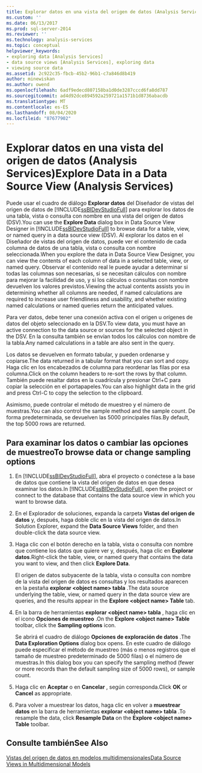 ```yaml
---
title: Explorar datos en una vista del origen de datos (Analysis Services) | Microsoft Docs
ms.custom: ''
ms.date: 06/13/2017
ms.prod: sql-server-2014
ms.reviewer: ''
ms.technology: analysis-services
ms.topic: conceptual
helpviewer_keywords:
- exploring data [Analysis Services]
- data source views [Analysis Services], exploring data
- viewing source data
ms.assetid: 2c922c35-fbcb-45b2-96b1-c7a846d8b419
author: minewiskan
ms.author: owend
ms.openlocfilehash: 6adf9edecd807158ba1d0de3287cccd6fa8dd787
ms.sourcegitcommit: ad4d92dce894592a259721a1571b1d8736abacdb
ms.translationtype: MT
ms.contentlocale: es-ES
ms.lasthandoff: 08/04/2020
ms.locfileid: "87677902"
---
```

# <a name="explore-data-in-a-data-source-view-analysis-services"></a><span data-ttu-id="71d45-102">Explorar datos en una vista del origen de datos (Analysis Services)</span><span class="sxs-lookup"><span data-stu-id="71d45-102">Explore Data in a Data Source View (Analysis Services)</span></span>
  <span data-ttu-id="71d45-103">Puede usar el cuadro de diálogo **Explorar datos** del Diseñador de vistas del origen de datos de [!INCLUDE[ssBIDevStudioFull](../../includes/ssbidevstudiofull-md.md)] para explorar los datos de una tabla, vista o consulta con nombre en una vista del origen de datos (DSV).</span><span class="sxs-lookup"><span data-stu-id="71d45-103">You can use the **Explore Data** dialog box in Data Source View Designer in [!INCLUDE[ssBIDevStudioFull](../../includes/ssbidevstudiofull-md.md)] to browse data for a table, view, or named query in a data source view (DSV).</span></span> <span data-ttu-id="71d45-104">Al explorar los datos en el Diseñador de vistas del origen de datos, puede ver el contenido de cada columna de datos de una tabla, vista o consulta con nombre seleccionada.</span><span class="sxs-lookup"><span data-stu-id="71d45-104">When you explore the data in Data Source View Designer, you can view the contents of each column of data in a selected table, view, or named query.</span></span> <span data-ttu-id="71d45-105">Observar el contenido real le puede ayudar a determinar si todas las columnas son necesarias, si se necesitan cálculos con nombre para mejorar la facilidad de uso, y si los cálculos o consultas con nombre devuelven los valores previstos.</span><span class="sxs-lookup"><span data-stu-id="71d45-105">Viewing the actual contents assists you in determining whether all columns are needed, if named calculations are required to increase user friendliness and usability, and whether existing named calculations or named queries return the anticipated values.</span></span>  
  
 <span data-ttu-id="71d45-106">Para ver datos, debe tener una conexión activa con el origen u orígenes de datos del objeto seleccionado en la DSV.</span><span class="sxs-lookup"><span data-stu-id="71d45-106">To view data, you must have an active connection to the data source or sources for the selected object in the DSV.</span></span> <span data-ttu-id="71d45-107">En la consulta también se envían todos los cálculos con nombre de la tabla.</span><span class="sxs-lookup"><span data-stu-id="71d45-107">Any named calculations in a table are also sent in the query.</span></span>  
  
 <span data-ttu-id="71d45-108">Los datos se devuelven en formato tabular, y pueden ordenarse y copiarse.</span><span class="sxs-lookup"><span data-stu-id="71d45-108">The data returned in a tabular format that you can sort and copy.</span></span> <span data-ttu-id="71d45-109">Haga clic en los encabezados de columna para reordenar las filas por esa columna.</span><span class="sxs-lookup"><span data-stu-id="71d45-109">Click on the column headers to re-sort the rows by that column.</span></span> <span data-ttu-id="71d45-110">También puede resaltar datos en la cuadrícula y presionar Ctrl+C para copiar la selección en el portapapeles.</span><span class="sxs-lookup"><span data-stu-id="71d45-110">You can also highlight data in the grid and press Ctrl-C to copy the selection to the clipboard.</span></span>  
  
 <span data-ttu-id="71d45-111">Asimismo, puede controlar el método de muestreo y el número de muestras.</span><span class="sxs-lookup"><span data-stu-id="71d45-111">You can also control the sample method and the sample count.</span></span> <span data-ttu-id="71d45-112">De forma predeterminada, se devuelven las 5000 principales filas.</span><span class="sxs-lookup"><span data-stu-id="71d45-112">By default, the top 5000 rows are returned.</span></span>  
  
## <a name="to-browse-data-or-change-sampling-options"></a><span data-ttu-id="71d45-113">Para examinar los datos o cambiar las opciones de muestreo</span><span class="sxs-lookup"><span data-stu-id="71d45-113">To browse data or change sampling options</span></span>  
  
1.  <span data-ttu-id="71d45-114">En [!INCLUDE[ssBIDevStudioFull](../../includes/ssbidevstudiofull-md.md)], abra el proyecto o conéctese a la base de datos que contiene la vista del origen de datos en que desea examinar los datos.</span><span class="sxs-lookup"><span data-stu-id="71d45-114">In [!INCLUDE[ssBIDevStudioFull](../../includes/ssbidevstudiofull-md.md)], open the project or connect to the database that contains the data source view in which you want to browse data.</span></span>  
  
2.  <span data-ttu-id="71d45-115">En el Explorador de soluciones, expanda la carpeta **Vistas del origen de datos** y, después, haga doble clic en la vista del origen de datos.</span><span class="sxs-lookup"><span data-stu-id="71d45-115">In Solution Explorer, expand the **Data Source Views** folder, and then double-click the data source view.</span></span>  
  
3.  <span data-ttu-id="71d45-116">Haga clic con el botón derecho en la tabla, vista o consulta con nombre que contiene los datos que quiere ver y, después, haga clic en **Explorar datos**.</span><span class="sxs-lookup"><span data-stu-id="71d45-116">Right-click the table, view, or named query that contains the data you want to view, and then click **Explore Data**.</span></span>  
  
     <span data-ttu-id="71d45-117">El origen de datos subyacente de la tabla, vista o consulta con nombre de la vista del origen de datos es consultas y los resultados aparecen en la pestaña **explorar \<object name> tabla** .</span><span class="sxs-lookup"><span data-stu-id="71d45-117">The data source underlying the table, view, or named query in the data source view are queries, and the results appear in the **Explore \<object name> Table** tab.</span></span>  
  
4.  <span data-ttu-id="71d45-118">En la barra de herramientas **explorar \<object name> tabla** , haga clic en el icono **Opciones de muestreo** .</span><span class="sxs-lookup"><span data-stu-id="71d45-118">On the **Explore \<object name> Table** toolbar, click the **Sampling options** icon.</span></span>  
  
     <span data-ttu-id="71d45-119">Se abrirá el cuadro de diálogo **Opciones de exploración de datos** .</span><span class="sxs-lookup"><span data-stu-id="71d45-119">The **Data Exploration Options** dialog box opens.</span></span> <span data-ttu-id="71d45-120">En este cuadro de diálogo puede especificar el método de muestreo (más o menos registros que el tamaño de muestreo predeterminado de 5000 filas) o el número de muestras.</span><span class="sxs-lookup"><span data-stu-id="71d45-120">In this dialog box you can specify the sampling method (fewer or more records than the default sampling size of 5000 rows), or sample count.</span></span>  
  
5.  <span data-ttu-id="71d45-121">Haga clic en **Aceptar** o en **Cancelar** , según corresponda.</span><span class="sxs-lookup"><span data-stu-id="71d45-121">Click **OK** or **Cancel** as appropriate.</span></span>  
  
6.  <span data-ttu-id="71d45-122">Para volver a muestrear los datos, haga clic en volver a **muestrear datos** en la barra de herramientas **explorar \<object name> tabla** .</span><span class="sxs-lookup"><span data-stu-id="71d45-122">To resample the data, click **Resample Data** on the **Explore \<object name> Table** toolbar.</span></span>  
  
## <a name="see-also"></a><span data-ttu-id="71d45-123">Consulte también</span><span class="sxs-lookup"><span data-stu-id="71d45-123">See Also</span></span>  
 [<span data-ttu-id="71d45-124">Vistas del origen de datos en modelos multidimensionales</span><span class="sxs-lookup"><span data-stu-id="71d45-124">Data Source Views in Multidimensional Models</span></span>](data-source-views-in-multidimensional-models.md)  
  
  
